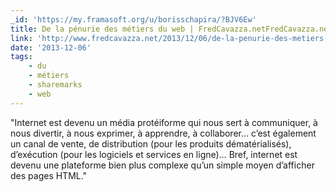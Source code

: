 ```yaml
---
_id: 'https://my.framasoft.org/u/borisschapira/?BJV6Ew'
title: De la pénurie des métiers du web | FredCavazza.netFredCavazza.net
link: 'http://www.fredcavazza.net/2013/12/06/de-la-penurie-des-metiers-du-web/'
date: '2013-12-06'
tags:
    - du
    - métiers
    - sharemarks
    - web
---
```


<div class="markdown"><p>&quot;Internet est devenu un média protéiforme qui nous sert à communiquer, à nous divertir, à nous exprimer, à apprendre, à collaborer… c’est également un canal de vente, de distribution (pour les produits dématérialisés), d’exécution (pour les logiciels et services en ligne)… Bref, internet est devenu une plateforme bien plus complexe qu’un simple moyen d’afficher des pages HTML.&quot;
</p></div>
